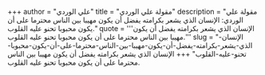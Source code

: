 +++
author = "علي الوردي"
title = "مقولة علي الوردي"
description = "مقولة علي الوردي: الإنسان الذي يشعر بكرامته يفضل أن يكون مهيبا بين الناس محترما على أن يكون محبوبا تحنو عليه القلوب."
quote = '''الإنسان الذي يشعر بكرامته يفضل أن يكون مهيبا بين الناس محترما على أن يكون محبوبا تحنو عليه القلوب.'''
slug = "الإنسان-الذي-يشعر-بكرامته-يفضل-أن-يكون-مهيبا-بين-الناس-محترما-على-أن-يكون-محبوبا-تحنو-عليه-القلوب"
+++
الإنسان الذي يشعر بكرامته يفضل أن يكون مهيبا بين الناس محترما على أن يكون محبوبا تحنو عليه القلوب.
